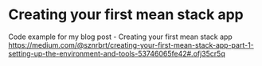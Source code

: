 # Creating your first mean stack app 
Code example for my blog post - Creating your first mean stack app  https://medium.com/@sznrbrt/creating-your-first-mean-stack-app-part-1-setting-up-the-environment-and-tools-53746065fe42#.ofj35cr5q
